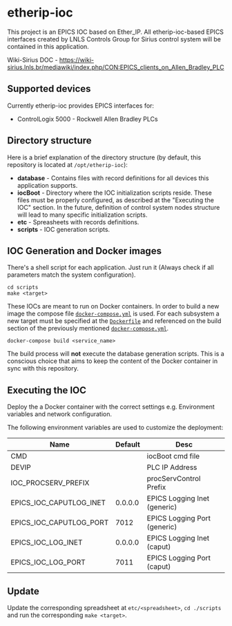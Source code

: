 # etherip-ioc

This project is an EPICS IOC based on Ether_IP. All etherip-ioc-based EPICS interfaces created by LNLS Controls Group for Sirius control system will be contained in this application.

Wiki-Sirius DOC - https://wiki-sirius.lnls.br/mediawiki/index.php/CON:EPICS_clients_on_Allen_Bradley_PLC

## Supported devices

Currently etherip-ioc provides EPICS interfaces for:

- ControlLogix 5000 - Rockwell Allen Bradley PLCs

## Directory structure

Here is a brief explanation of the directory structure (by default, this repository is located at `/opt/etherip-ioc`):

- **database** - Contains files with record definitions for all devices this application supports.
- **iocBoot** - Directory where the IOC initialization scripts reside. These files must be properly configured, as described at the "Executing the IOC" section. In the future, definition of control system nodes structure will lead to many specific initialization scripts.
- **etc** - Spreasheets with records definitions.
- **scripts** - IOC generation scripts.

## IOC Generation and Docker images

There's a shell script for each application. Just run it (Always check if all parameters match the system configuration).

```command
cd scripts
make <target>
```

These IOCs are meant to run on Docker containers. In order to build a new image the compose file [`docker-compose.yml`](./docker-compose.yml) is used. For each subsystem a new target must be specified at the [`Dockerfile`](./Dockerfile) and referenced on the build section of the previously mentioned [`docker-compose.yml`](./docker-compose.yml).

```command
docker-compose build <service_name>
```

The build process will **not** execute the database generation scripts. This is a conscious choice that aims to keep the content of the Docker container in sync with this repository.

## Executing the IOC

Deploy the a Docker container with the correct settings e.g. Environment variables and network configuration.

The following environment variables are used to customize the deployment:

| Name  | Default | Desc |
|------ |---------|------|
| CMD   |         | iocBoot cmd file |
| DEVIP |         |PLC IP Address |
| IOC_PROCSERV_PREFIX || procServControl Prefix |
|EPICS_IOC_CAPUTLOG_INET|0.0.0.0|EPICS Logging Inet (generic)|
|EPICS_IOC_CAPUTLOG_PORT|7012|EPICS Logging Port (generic)|
|EPICS_IOC_LOG_INET|0.0.0.0|EPICS Logging Inet (caput)|
|EPICS_IOC_LOG_PORT|7011|EPICS Logging Port (caput)|

## Update

Update the corresponding spreadsheet at `etc/<spreadsheet>`, `cd ./scripts` and run the corresponding `make <target>`.
